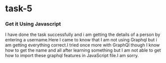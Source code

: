 # task-5 #
### Get it Using Javascript ###
I have done the task successfully and i am getting the details of a person by entering a username.Here I came to know that I am not using Graphql but i am getting everything correct.I tried once more with GraphQl though I know how to get the name and all after learning something but I am not able to get how to import these graphql features in JavaScript file.I am sorry.
